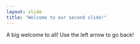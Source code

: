 ```yaml
---
layout: slide
title: "Welcome to our second slide!"
---
```

A big welcome to all!
Use the left arrow to go back!
